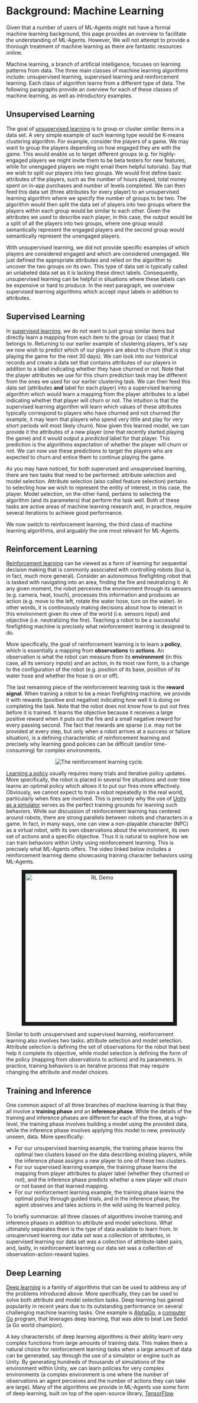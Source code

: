 # Background: Machine Learning

Given that a number of users of ML-Agents might not have a formal machine 
learning background, this page provides an overview to facilitate the 
understanding of ML-Agents. However, We will not attempt to provide a thorough 
treatment of machine learning as there are fantastic resources online.

Machine learning, a branch of artificial intelligence, focuses on learning 
patterns from data. The three main classes of machine learning algorithms
include: unsupervised learning, supervised learning and reinforcement learning. 
Each class of algorithm learns from a different type of data. The following 
paragraphs provide an overview for each of these classes of machine learning, 
as well as introductory examples. 

## Unsupervised Learning

The goal of 
[unsupervised learning](https://en.wikipedia.org/wiki/Unsupervised_learning) is to group or cluster similar items in a 
data set. A very simple example of such learning type would be K-means clustering algorithm. For example, consider the players of a game. We may want to group 
the players depending on how engaged they are with the game. This would enable
us to target different groups (e.g. for highly-engaged players we might
invite them to be beta testers for new features, while for unengaged players
we might email them helpful tutorials). Say that we wish to split our players 
into two groups. We would first define basic attributes of the players, such 
as the number of hours played, total money spent on in-app purchases and
number of levels completed. We can then feed this data set (three attributes 
for every player) to an unsupervised learning algorithm where we specify the 
number of groups to be two. The algorithm would then split the data set of
players into two groups where the players within each group would be similar
to each other. Given the attributes we used to describe each player, in this
case, the output would be a split of all the players into two groups, where 
one group would semantically represent the engaged players and the second
group would semantically represent the unengaged players.

With unsupervised learning, we did not provide specific examples of which
players are considered engaged and which are considered unengaged. We just
defined the appropriate attributes and relied on the algorithm to uncover
the two groups on its own. This type of data set is typically called an 
unlabeled data set as it is lacking these direct labels. Consequently, 
unsupervised learning can be helpful in situations where these labels can be
expensive or hard to produce. In the next paragraph, we overview supervised 
learning algorithms which accept input labels in addition to attributes.

## Supervised Learning

In [supervised learning](https://en.wikipedia.org/wiki/Supervised_learning),
we do not want to just group similar items but directly
learn a mapping from each item to the group (or class) that it belongs to.
Returning to our earlier example of
clustering players, let's say we now wish to predict which of our players are
about to churn (that is stop playing the game for the next 30 days). We 
can look into our historical records and create a data set that
contains attributes of our players in addition to a label indicating whether
they have churned or not. Note that the player attributes we use for this
churn prediction task may be different from the ones we used for our earlier
clustering task. We can then feed this data set (attributes **and** label for
each player) into a supervised learning algorithm which would learn a mapping 
from the player attributes to a label indicating whether that player 
will churn or not. The intuition is that the supervised learning algorithm
will learn which values of these attributes typically correspond to players
who have churned and not churned (for example, it may learn that players
who spend very little and play for very short periods will most likely churn).
Now given this learned model, we can provide it the attributes of a
new player (one that recently started playing the game) and it would output
a _predicted_ label for that player. This prediction is the algorithms
expectation of whether the player will churn or not.
We can now use these predictions to target the players
who are expected to churn and entice them to continue playing the game.

As you may have noticed, for both supervised and unsupervised learning, there
are two tasks that need to be performed: attribute selection and model
selection. Attribute selection (also called feature selection) pertains to
selecting how we wish to represent the entity of interest, in this case, the
player. Model selection, on the other hand, pertains to selecting the
algorithm (and its parameters) that perform the task well. Both of these
tasks are active areas of machine learning research and, in practice, require
several iterations to achieve good performance.

We now switch to reinforcement learning, the third class of
machine learning algorithms, and arguably the one most relevant for ML-Agents.

## Reinforcement Learning

[Reinforcement learning](https://en.wikipedia.org/wiki/Reinforcement_learning)
can be viewed as a form of learning for sequential
decision making that is commonly associated with controlling robots (but is,
in fact, much more general). Consider an autonomous firefighting robot that is
tasked with navigating into an area, finding the fire and neutralizing it. At
any given moment, the robot perceives the environment through its sensors (e.g.
camera, heat, touch), processes this information and produces an action (e.g.
move to the left, rotate the water hose, turn on the water). In other words,
it is continuously making decisions about how to interact in this environment
given its view of the world (i.e. sensors input) and objective (i.e.
neutralizing the fire). Teaching a robot to be a successful firefighting
machine is precisely what reinforcement learning is designed to do. 

More specifically, the goal of reinforcement learning is to learn a **policy**, 
which is essentially a mapping from **observations** to **actions**. An 
observation is what the robot can measure from its **environment** (in this 
case, all its sensory inputs) and an action, in its most raw form, is a change
to the configuration of the robot (e.g. position of its base, position of
its water hose and whether the hose is on or off). 

The last remaining piece
of the reinforcement learning task is the **reward signal**. When training a
robot to be a mean firefighting machine, we provide it with rewards (positive 
and negative) indicating how well it is doing on completing the task.
Note that the robot does not _know_ how to put out fires before it is trained. 
It learns the objective because it receives a large positive reward when it puts 
out the fire and a small negative reward for every passing second. The fact that 
rewards are sparse (i.e. may not be provided at every step, but only when a 
robot arrives at a success or failure situation), is a defining characteristic of 
reinforcement learning and precisely why learning good policies can be difficult 
(and/or time-consuming) for complex environments. 

<p align="center">
  <img src="images/rl_cycle.png" alt="The reinforcement learning cycle."/>
</p>

[Learning a policy](https://blogs.unity3d.com/2017/08/22/unity-ai-reinforcement-learning-with-q-learning/)
usually requires many trials and iterative
policy updates. More specifically, the robot is placed in several
fire situations and over time learns an optimal policy which allows it
to put our fires more effectively. Obviously, we cannot expect to train a
robot repeatedly in the real world, particularly when fires are involved. This
is precisely why the use of 
[Unity as a simulator](https://blogs.unity3d.com/2018/01/23/designing-safer-cities-through-simulations/)
serves as the perfect training grounds for learning such behaviors.
While our discussion of reinforcement learning has centered around robots,
there are strong parallels between robots and characters in a game. In fact,
in many ways, one can view a non-playable character (NPC) as a virtual
robot, with its own observations about the environment, its own set of actions
and a specific objective. Thus it is natural to explore how we can
train behaviors within Unity using reinforcement learning. This is precisely
what ML-Agents offers. The video linked below includes a reinforcement
learning demo showcasing training character behaviors using ML-Agents.

<p align="center">
    <a href="http://www.youtube.com/watch?feature=player_embedded&v=fiQsmdwEGT8" target="_blank">
        <img src="http://img.youtube.com/vi/fiQsmdwEGT8/0.jpg" alt="RL Demo" width="400" border="10" />
    </a>
</p>

Similar to both unsupervised and supervised learning, reinforcement learning
also involves two tasks: attribute selection and model selection.
Attribute selection is defining the set of observations for the robot
that best help it complete its objective, while model selection is defining
the form of the policy (mapping from observations to actions) and its
parameters. In practice, training behaviors is an iterative process that may
require changing the attribute and model choices.

## Training and Inference

One common aspect of all three branches of machine learning is that they
all involve a **training phase** and an **inference phase**. While the
details of the training and inference phases are different for each of the
three, at a high-level, the training phase involves building a model
using the provided data, while the inference phase involves applying this
model to new, previously unseen, data. More specifically:
* For our unsupervised learning
example, the training phase learns the optimal two clusters based 
on the data describing existing players, while the inference phase assigns a 
new player to one of these two clusters. 
* For our supervised learning example, the 
training phase learns the mapping from player attributes to player label
(whether they churned or not), and the inference phase predicts whether 
a new player will churn or not based on that learned mapping. 
* For our reinforcement learning example, the training phase learns the
optimal policy through guided trials, and in the inference phase, the agent
observes and tales actions in the wild using its learned policy.

To briefly summarize: all three classes of algorithms involve training
and inference phases in addition to attribute and model selections. What
ultimately separates them is the type of data available to learn from. In
unsupervised learning our data set was a collection of attributes, in
supervised learning our data set was a collection of attribute-label pairs, 
and, lastly, in reinforcement learning our data set was a collection of 
observation-action-reward tuples.

## Deep Learning

[Deep learning](https://en.wikipedia.org/wiki/Deep_learning) is a family of 
algorithms that can be used to address any of the problems introduced 
above. More specifically, they can be used to solve both attribute and 
model selection tasks. Deep learning has gained popularity in recent 
years due to its outstanding performance on several challenging machine learning 
tasks. One example is [AlphaGo](https://en.wikipedia.org/wiki/AlphaGo), 
a  [computer Go](https://en.wikipedia.org/wiki/Computer_Go) program, that 
leverages deep learning, that was able to beat Lee Sedol (a Go world champion).

A key characteristic of deep learning algorithms is their ability learn very
complex functions from large amounts of training data. This makes them a
natural choice for reinforcement learning tasks when a large amount of data
can be generated, say through the use of a simulator or engine such as Unity.
By generating hundreds of thousands of simulations of
the environment within Unity, we can learn policies for very complex environments
(a complex environment is one where the number of observations an agent perceives
and the number of actions they can take are large).
Many of the algorithms we provide in ML-Agents use some form of deep learning,
built on top of the open-source library, [TensorFlow](Background-TensorFlow.md).
